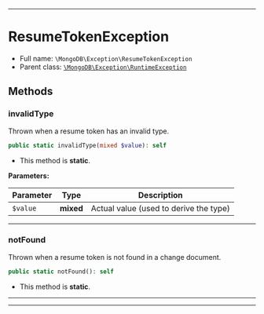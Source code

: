 ***

# ResumeTokenException

* Full name: `\MongoDB\Exception\ResumeTokenException`
* Parent class: [`\MongoDB\Exception\RuntimeException`](./RuntimeException.md)

## Methods

### invalidType

Thrown when a resume token has an invalid type.

```php
public static invalidType(mixed $value): self
```

* This method is **static**.

**Parameters:**

| Parameter | Type | Description |
|-----------|------|-------------|
| `$value` | **mixed** | Actual value (used to derive the type) |

***

### notFound

Thrown when a resume token is not found in a change document.

```php
public static notFound(): self
```

* This method is **static**.

***


***

